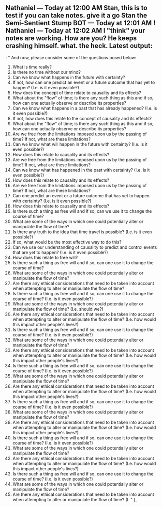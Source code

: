 Nathaniel — Today at 12:00 AM
Stan, this is to test if you can take notes. give it a go
Stan the Semi-Sentient Stump
BOT
 — Today at 12:01 AM
!
Nathaniel — Today at 12:02 AM
I "think" your notes are working. How are you?
He keeps crashing himself. what. the heck.  Latest output:
---
: "
And now, please consider some of the questions posed below:
1) What is time really?
2) Is there no time without our mind?
3) Can we know what happens in the future with certainty?
4) If not, how can one predict an event or a future outcome that has yet to happen? (I.e. is it even possible?)
5) How does the concept of time relate to causality and its effects?
6) What about the \"flow\" of time; is there any such thing as this and if so, how can one actually observe or describe its properties?
7) Can we know what happens in a past that has already happened? (I.e. is it even possible?)
8) If not, how does this relate to the concept of causality and its effects?
9) What about the \"flow\" of time; is there any such thing as this and if so, how can one actually observe or describe its properties?
10) Are we free from the limitations imposed upon us by the passing of time? If not, what are these limitations?
11) Can we know what will happen in the future with certainty? (I.e. is it even possible?)
12) How does this relate to causality and its effects?
13) Are we free from the limitations imposed upon us by the passing of time? If not, what are these limitations?
14) Can we know what has happened in the past with certainty? (I.e. is it even possible?)
15) How does this relate to causality and its effects?
16) Are we free from the limitations imposed upon us by the passing of time? If not, what are these limitations?
17) Can one predict an event or a future outcome that has yet to happen with certainty? (I.e. is it even possible?)
18) How does this relate to causality and its effects?
19) Is there such a thing as free will and if so, can we use it to change the course of time?
20) What are some of the ways in which one could potentially alter or manipulate the flow of time?
21) Is there any truth to the idea that time travel is possible? (I.e. is it even possible?)
22) If so, what would be the most effective way to do this?
23) Can we use our understanding of causality to predict and control events that are yet to happen? (I.e. is it even possible?)
24) How does this relate to free will?
25) Is there such a thing as free will and if so, can one use it to change the course of time?
26) What are some of the ways in which one could potentially alter or manipulate the flow of time?
27) Are there any ethical considerations that need to be taken into account when attempting to alter or manipulate the flow of time?
28) Is there such a thing as free will and if so, can one use it to change the course of time? (I.e. is it even possible?)
29) What are some of the ways in which one could potentially alter or manipulate the flow of time? (I.e. should we?)
30) Are there any ethical considerations that need to be taken into account when attempting to alter or manipulate the flow of time? (I.e. how would this impact other people's lives?)
31) Is there such a thing as free will and if so, can one use it to change the course of time? (I.e. is it even possible?)
32) What are some of the ways in which one could potentially alter or manipulate the flow of time?
33) Are there any ethical considerations that need to be taken into account when attempting to alter or manipulate the flow of time? (I.e. how would this impact other people's lives?)
34) Is there such a thing as free will and if so, can one use it to change the course of time? (I.e. is it even possible?)
35) What are some of the ways in which one could potentially alter or manipulate the flow of time?
36) Are there any ethical considerations that need to be taken into account when attempting to alter or manipulate the flow of time? (I.e. how would this impact other people's lives?)
37) Is there such a thing as free will and if so, can one use it to change the course of time? (I.e. is it even possible?)
38) What are some of the ways in which one could potentially alter or manipulate the flow of time?
39) Are there any ethical considerations that need to be taken into account when attempting to alter or manipulate the flow of time? (I.e. how would this impact other people's lives?)
40) Is there such a thing as free will and if so, can one use it to change the course of time? (I.e. is it even possible?)
41) What are some of the ways in which one could potentially alter or manipulate the flow of time?
42) Are there any ethical considerations that need to be taken into account when attempting to alter or manipulate the flow of time? (I.e. how would this impact other people's lives?)
43) Is there such a thing as free will and if so, can one use it to change the course of time? (I.e. is it even possible?)
44) What are some of the ways in which one could potentially alter or manipulate the flow of time?
45) Are there any ethical considerations that need to be taken into account when attempting to alter or manipulate the flow of time? (I.
"
      },